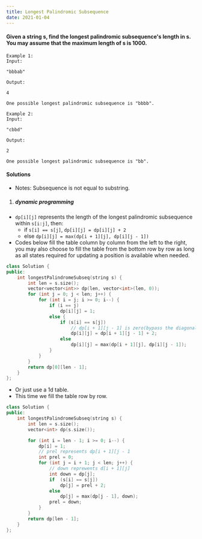 ```yaml
---
title: Longest Palindromic Subsequence
date: 2021-01-04
---
```

#### Given a string s, find the longest palindromic subsequence's length in s. You may assume that the maximum length of s is 1000.

```
Example 1:
Input:

"bbbab"

Output:

4

One possible longest palindromic subsequence is "bbbb".

Example 2:
Input:

"cbbd"

Output:

2

One possible longest palindromic subsequence is "bb". 
```

#### Solutions

- Notes: Subsequence is not equal to substring.

1. ##### dynamic programming

- `dp[i][j]` represents the length of the longest palindromic subsequence within `s[i:j]`, then:
    - if `s[i] == s[j]`, `dp[i][j] = dp[i][j] + 2`
    - else `dp[i][j] = max(dp[i + 1][j], dp[i][j - 1])`
- Codes below fill the table column by column from the left to the right, you may also choose to fill the table from the bottom row by row as long as all states required for updating a  position is available when needed.

```cpp
class Solution {
public:
    int longestPalindromeSubseq(string s) {
        int len = s.size();
        vector<vector<int>> dp(len, vector<int>(len, 0));
        for (int j = 0; j < len; j++) {
            for (int i = j; i >= 0; i--) {
                if (i == j)
                    dp[i][j] = 1;
                else {
                    if (s[i] == s[j])
                        // dp[i + 1][j - 1] is zero(bypass the diagonal) when j < i, would not cause error
                        dp[i][j] = dp[i + 1][j - 1] + 2;
                    else
                        dp[i][j] = max(dp[i + 1][j], dp[i][j - 1]);
                }
            }
        }
        return dp[0][len - 1];
    }
};
```


- Or just use a 1d table.
- This time we fill the table row by row.

```cpp
class Solution {
public:
    int longestPalindromeSubseq(string s) {
        int len = s.size();
        vector<int> dp(s.size());

        for (int i = len - 1; i >= 0; i--) {
            dp[i] = 1;
            // prel represents dp[i + 1][j - 1
            int prel = 0;
            for (int j = i + 1; j < len; j++) {
                // down reprewents d[i + 1][j]
                int down = dp[j];
                if  (s[i] == s[j])
                    dp[j] = prel + 2;
                else
                    dp[j] = max(dp[j - 1], down);
                prel = down;
            }
        }
        return dp[len - 1];
    }
};
```